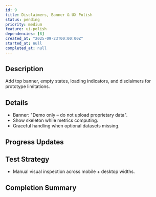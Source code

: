 ```yaml
---
id: 9
title: Disclaimers, Banner & UX Polish
status: pending
priority: medium
feature: ui-polish
dependencies: [8]
created_at: "2025-09-23T00:00:00Z"
started_at: null
completed_at: null
---
```


## Description
Add top banner, empty states, loading indicators, and disclaimers for prototype limitations.

## Details
- Banner: "Demo only – do not upload proprietary data".
- Show skeleton while metrics computing.
- Graceful handling when optional datasets missing.

## Progress Updates

## Test Strategy
- Manual visual inspection across mobile + desktop widths.

## Completion Summary
